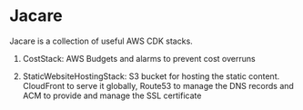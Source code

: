 # Jacare

Jacare is a collection of useful AWS CDK stacks.

1. CostStack: AWS Budgets and alarms to prevent cost overruns  

2. StaticWebsiteHostingStack: S3 bucket for hosting the static content. CloudFront to serve it globally, Route53 to manage the DNS records and ACM to provide and manage the SSL certificate  

